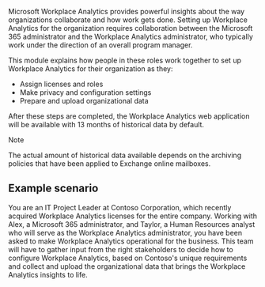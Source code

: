 Microsoft Workplace Analytics provides powerful insights about the way organizations collaborate and how work gets done. Setting up Workplace Analytics for the organization requires collaboration between the Microsoft 365 administrator and the Workplace Analytics administrator, who typically work under the direction of an overall program manager.

This module explains how people in these roles work together to set up Workplace Analytics for their organization as they:

- Assign licenses and roles
- Make privacy and configuration settings
- Prepare and upload organizational data

After these steps are completed, the Workplace Analytics web application will be available with 13 months of historical data by default.

>[!NOTE]
> The actual amount of historical data available depends on the archiving policies that have been applied to Exchange online mailboxes.

## Example scenario

You are an IT Project Leader at Contoso Corporation, which recently acquired Workplace Analytics licenses for the entire company. Working with Alex, a Microsoft 365 administrator, and Taylor, a Human Resources analyst who will serve as the Workplace Analytics administrator, you have been asked to make Workplace Analytics operational for the business. This team will have to gather input from the right stakeholders to decide how to configure Workplace Analytics, based on Contoso's unique requirements and collect and upload the organizational data that brings the Workplace Analytics insights to life.
